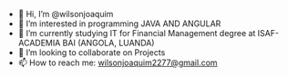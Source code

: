 - 👋 Hi, I’m @wilsonjoaquim
- 👀 I’m interested in programming JAVA AND ANGULAR
- 🌱 I’m currently studying IT for Financial Management degree at ISAF-ACADEMIA BAI (ANGOLA, LUANDA)
- 💞️ I’m looking to collaborate on Projects
- 📫 How to reach me: wilsonjoaquim2277@gmail.com

<!---
wilsonjoaquim/wilsonjoaquim is a ✨ special ✨ repository because its `README.md` (this file) appears on your GitHub profile.
You can click the Preview link to take a look at your changes.
--->

